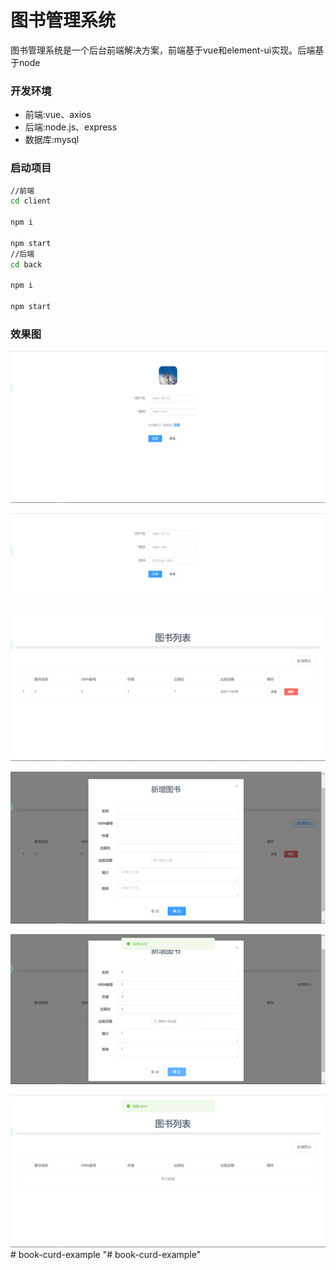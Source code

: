 # 图书管理系统

图书管理系统是一个后台前端解决方案，前端基于vue和element-ui实现。后端基于node

### 开发环境

- 前端:vue、axios
- 后端:node.js、express
- 数据库:mysql

### 启动项目

~~~bash
//前端
cd client

npm i

npm start
//后端
cd back

npm i

npm start
~~~

### 效果图

![1660726439739](assets/1660726439739.png)

![1660726460918](assets/1660726460918.png)

![1660726467934](assets/1660726467934.png)

![1660726472719](assets/1660726472719.png)

![1660726478458](assets/1660726478458.png)

![1660726483805](assets/1660726483805.png)# book-curd-example
"# book-curd-example" 
